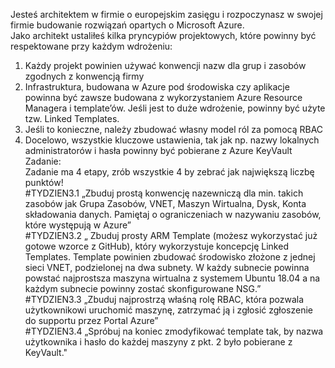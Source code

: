 Jesteś architektem w firmie o europejskim zasięgu i rozpoczynasz w swojej firmie budowanie rozwiązań opartych o Microsoft Azure.<br/>
Jako architekt ustaliłeś kilka pryncypiów projektowych, które powinny być respektowane przy każdym wdrożeniu:<br/>
1)	Każdy projekt powinien używać konwencji nazw dla grup i zasobów zgodnych z konwencją firmy<br/>
2)	Infrastruktura, budowana w Azure pod środowiska czy aplikacje powinna być zawsze budowana z wykorzystaniem Azure Resource Managera i template’ów. Jeśli jest to duże wdrożenie, powinny być użyte tzw. Linked Templates.<br/>
3)	Jeśli to konieczne, należy zbudować własny model ról za pomocą RBAC<br/>
4)	Docelowo, wszystkie kluczowe ustawienia, tak jak np. nazwy lokalnych administratorów i hasła powinny być pobierane z Azure KeyVault<br/>
Zadanie:<br/>
Zadanie ma 4 etapy, zrób wszystkie 4 by zebrać jak największą liczbę punktów! <br/>
#TYDZIEN3.1 „Zbuduj prostą konwencję nazewniczą dla min. takich zasobów jak Grupa Zasobów, VNET, Maszyn Wirtualna, Dysk, Konta składowania danych. Pamiętaj o ograniczeniach w nazywaniu zasobów, które występują w Azure”<br/>
#TYDZIEN3.2 „ Zbuduj prosty ARM Template (możesz wykorzystać już gotowe wzorce z GitHub), który wykorzystuje koncepcję Linked Templates. Template powinien zbudować środowisko złożone z jednej sieci VNET, podzielonej na dwa subnety. W każdy subnecie powinna powstać najprostsza maszyna wirtualna z systemem Ubuntu 18.04 a na każdym subnecie powinny zostać skonfigurowane NSG.”<br/>
#TYDZIEN3.3 „Zbuduj najprostrzą właśną rolę RBAC, która pozwala użytkownikowi uruchomić maszynę, zatrzymać ją i zgłosić zgłoszenie do supportu przez Portal Azure”<br/>
#TYDZIEN3.4 „Spróbuj na koniec zmodyfikować template tak, by nazwa użytkownika i hasło do każdej maszyny z pkt. 2 było pobierane z KeyVault."<br/>
